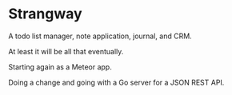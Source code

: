 # Strangway
A todo list manager, note application, journal, and CRM.

At least it will be all that eventually.

Starting again as a Meteor app.

Doing a change and going with a Go server for a JSON REST API.
